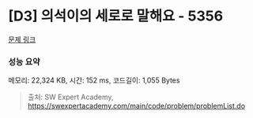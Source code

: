 # [D3] 의석이의 세로로 말해요 - 5356 

[문제 링크](https://swexpertacademy.com/main/code/problem/problemDetail.do?contestProbId=AWVWgkP6sQ0DFAUO) 

### 성능 요약

메모리: 22,324 KB, 시간: 152 ms, 코드길이: 1,055 Bytes



> 출처: SW Expert Academy, https://swexpertacademy.com/main/code/problem/problemList.do